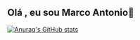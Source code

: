 ## Olá , eu sou Marco Antonio👋

[![Anurag's GitHub stats](https://github-readme-stats.vercel.app/api?username=MarcoAntonioMatos&show_icons=true&theme=merko)](https://github.com/MarcoAntonioMatos/github-readme-stats)

